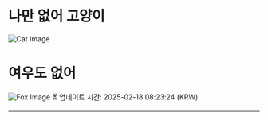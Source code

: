
# 나만 없어 고양이

![Cat Image](https://cdn2.thecatapi.com/images/MjA1MTYzNg.jpg)

# 여우도 없어
![Fox Image](https://randomfox.ca/images/7.jpg)
⏳ 업데이트 시간: 2025-02-18 08:23:24 (KRW)

---
